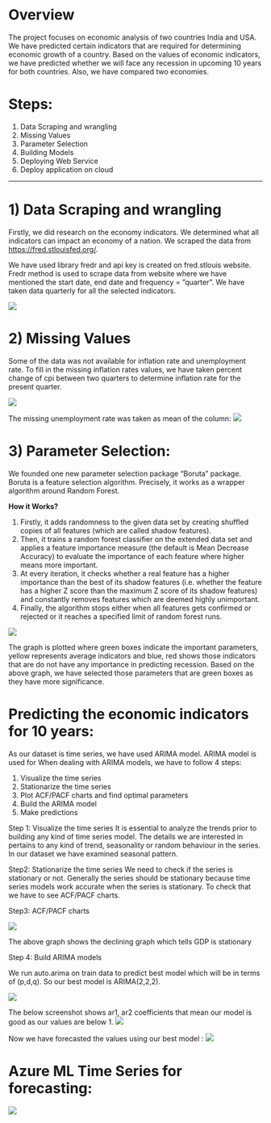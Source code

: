 # Overview
The project focuses on economic analysis of two countries India and USA. We have predicted certain indicators that are required for determining economic growth of a country. Based on the values of economic indicators, we have predicted whether we will face any recession in upcoming 10 years for both countries. Also, we have compared two economies.

# Steps:
1)   Data Scraping and wrangling
2)   Missing Values
3)   Parameter Selection
4)   Building Models
5)   Deploying Web Service
6)   Deploy application on cloud 

---
# 1) Data Scraping and wrangling
Firstly, we did research on the economy indicators. We determined what all indicators can impact an economy of a nation. We scraped the data from https://fred.stlouisfed.org/. 

We have used library fredr and api key is created on fred.stlouis website. Fredr method is used to scrape data from website where we have mentioned the start date, end date and frequency = ”quarter”. We have taken data quarterly for all the selected indicators.

<img src ="extras/screenshots/img1.PNG" />

# 2) Missing Values
Some of the data was not available for inflation rate and unemployment rate. To fill in the missing inflation rates values, we have taken percent change of cpi between two quarters to determine inflation rate for the present quarter.

<img src = "extras/screenshots/img2.PNG" />

The missing unemployment rate was taken as mean of the column: 
<img src = "extras/screenshots/img3.PNG" />


# 3) Parameter Selection:
We founded one new parameter selection package “Boruta” package. Boruta is a feature selection algorithm. Precisely, it works as a wrapper algorithm around Random Forest.

**How it Works?**

1.  Firstly, it adds randomness to the given data set by creating shuffled copies of all features (which are called shadow features).
2.  Then, it trains a random forest classifier on the extended data set and applies a feature importance measure (the default is Mean Decrease Accuracy) to evaluate the importance of each feature where higher means more important.
3.  At every iteration, it checks whether a real feature has a higher importance than the best of its shadow features (i.e. whether the feature has a higher Z score than the maximum Z score of its shadow features) and constantly removes features which are deemed highly unimportant.
4.  Finally, the algorithm stops either when all features gets confirmed or rejected or it reaches a specified limit of random forest runs.

<img src = "extras/screenshots/img4.PNG" />

The graph is plotted where green boxes indicate the important parameters, yellow represents average indicators and blue, red shows those indicators that are do not have any importance in predicting recession.
Based on the above graph, we have selected those parameters that are green boxes as they have more significance.

# Predicting the economic indicators for 10 years:
As our dataset is time series, we have used ARIMA model. ARIMA model is used for 
When dealing with ARIMA models, we have to follow 4 steps:
1.  Visualize the time series
2.  Stationarize the time series
3.  Plot ACF/PACF charts and find optimal parameters
4.  Build the ARIMA model
5.  Make predictions

Step 1: Visualize the time series
It is essential to analyze the trends prior to building any kind of time series model. The details we are interested in pertains to any kind of trend, seasonality or random behaviour in the series. In our dataset we have examined seasonal pattern.

Step2: Stationarize the time series
We need to check if the series is stationary or not. Generally the series should be stationary because time series models work accurate when the series is stationary.
To check that we have to see ACF/PACF charts.

Step3: ACF/PACF charts

<img src = "extras/screenshots/img5.PNG" />

The above graph shows the declining graph which tells GDP is stationary 

Step 4: Build ARIMA models

We run auto.arima on train data to predict best model which will be in terms of (p,d,q). So our best model is ARIMA(2,2,2).

<img src = "extras/screenshots/img6.PNG" />

The below screenshot shows ar1, ar2 coefficients that mean our model is good as our values are below 1.
<img src = "extras/screenshots/img7.PNG" />

Now we have forecasted the values using our best model :
<img src = "extras/screenshots/img7.PNG" />


# Azure ML Time Series for forecasting:
<img src = "extras/screenshots/img8.PNG" />

